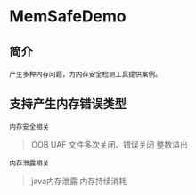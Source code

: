 # MemSafeDemo

## 简介
    产生多种内存问题，为内存安全检测工具提供案例。

## 支持产生内存错误类型

    内存安全相关
> OOB
> UAF
> 文件多次关闭、错误关闭
> 整数溢出
> 
    内存泄露相关
> java内存泄露
> 内存持续消耗